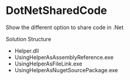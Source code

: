 # DotNetSharedCode
Show the different option to share code in .Net 

Solution Structure 
- Helper.dll
- UsingHelperAsAssemblyReference.exe
- UsingHelperAsFileLink.exe
- UsingHelperAsNugetSourcePackage.exe



